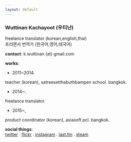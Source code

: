 ```yaml
---
layout: default
---
```


### Wuttinan Kachayoot (우티난)  


freelance translator (korean,english,thai)  
프리랜서 번역가 (한국어,영어,태국어)  

**contact**: k.wuttinan (at) gmail.com  

**works**:  
- 2011~2014.

teacher (korean), satreesetthabuthbampen school. bangkok.  
- 2014~. 

freelance translator.  
- 2015~, 

product coordinator (korean), asiasoft pcl. bangkok.

**social things**:  
[twitter](http://twitter.com/wuttinan) . [flickr](http://flickr.com/photos/eszett) . [instagram](http://instagr.am/wuttinanp) . [last.fm](http://last.fm/user/ping880727) . [steam](http://steamcommunity.com/id/wuttinan)
